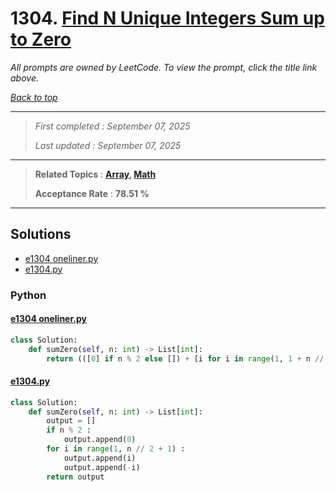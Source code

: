 # 1304. [Find N Unique Integers Sum up to Zero](<https://leetcode.com/problems/find-n-unique-integers-sum-up-to-zero>)

*All prompts are owned by LeetCode. To view the prompt, click the title link above.*

*[Back to top](<../README.md>)*

------

> *First completed : September 07, 2025*
>
> *Last updated : September 07, 2025*

------

> **Related Topics** : **[Array](<by_topic/Array.md>), [Math](<by_topic/Math.md>)**
>
> **Acceptance Rate** : **78.51 %**

------

## Solutions

- [e1304 oneliner.py](<../my-submissions/e1304 oneliner.py>)
- [e1304.py](<../my-submissions/e1304.py>)
### Python
#### [e1304 oneliner.py](<../my-submissions/e1304 oneliner.py>)
```Python
class Solution:
    def sumZero(self, n: int) -> List[int]:
        return (([0] if n % 2 else []) + [i for i in range(1, 1 + n // 2)] + [-i for i in range(1, 1 + n // 2)])
```

#### [e1304.py](<../my-submissions/e1304.py>)
```Python
class Solution:
    def sumZero(self, n: int) -> List[int]:
        output = []
        if n % 2 :
            output.append(0)
        for i in range(1, n // 2 + 1) :
            output.append(i)
            output.append(-i)
        return output
```

